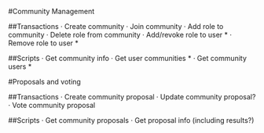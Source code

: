 #Community Management

##Transactions
		· Create community
		· Join community
		· Add role to community
		· Delete role from community
		· Add/revoke role to user *
		· Remove role to user *

##Scripts
		· Get community info
		· Get user communities *
		· Get community users *


#Proposals and voting

##Transactions
		· Create community proposal
		· Update community proposal?
		· Vote community proposal

##Scripts
		· Get community proposals
		· Get proposal info (including results?)